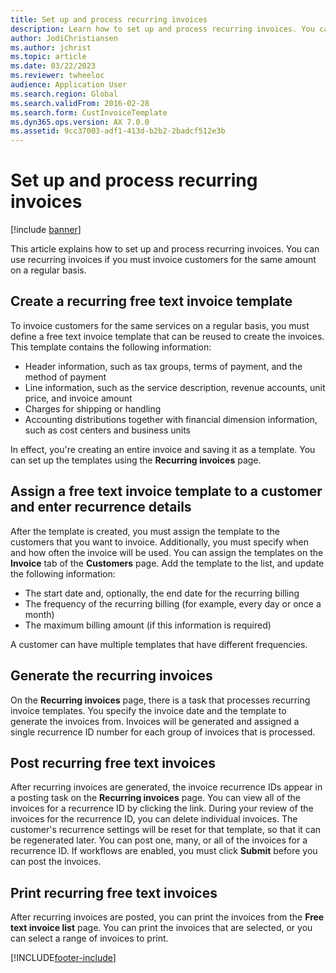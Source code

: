 ```yaml
---
title: Set up and process recurring invoices
description: Learn how to set up and process recurring invoices. You can use recurring invoices if you must invoice customers for the same amount on a regular basis.
author: JodiChristiansen
ms.author: jchrist
ms.topic: article
ms.date: 03/22/2023
ms.reviewer: twheeloc
audience: Application User
ms.search.region: Global
ms.search.validFrom: 2016-02-28
ms.search.form: CustInvoiceTemplate
ms.dyn365.ops.version: AX 7.0.0
ms.assetid: 9cc37003-adf1-413d-b2b2-2badcf512e3b
---
```


# Set up and process recurring invoices

[!include [banner](../includes/banner.md)]

This article explains how to set up and process recurring invoices. You can use recurring invoices if you must invoice customers for the same amount on a regular basis.

## Create a recurring free text invoice template

To invoice customers for the same services on a regular basis, you must define a free text invoice template that can be reused to create the invoices. This template contains the following information:

-   Header information, such as tax groups, terms of payment, and the method of payment
-   Line information, such as the service description, revenue accounts, unit price, and invoice amount
-   Charges for shipping or handling
-   Accounting distributions together with financial dimension information, such as cost centers and business units

In effect, you're creating an entire invoice and saving it as a template. You can set up the templates using the **Recurring invoices** page.

## Assign a free text invoice template to a customer and enter recurrence details
After the template is created, you must assign the template to the customers that you want to invoice. Additionally, you must specify when and how often the invoice will be used. You can assign the templates on the **Invoice** tab of the **Customers** page. Add the template to the list, and update the following information:

-   The start date and, optionally, the end date for the recurring billing
-   The frequency of the recurring billing (for example, every day or once a month)
-   The maximum billing amount (if this information is required)

A customer can have multiple templates that have different frequencies.

## Generate the recurring invoices
On the **Recurring invoices** page, there is a task that processes recurring invoice templates. You specify the invoice date and the template to generate the invoices from. Invoices will be generated and assigned a single recurrence ID number for each group of invoices that is processed.

## Post recurring free text invoices

After recurring invoices are generated, the invoice recurrence IDs appear in a posting task on the **Recurring invoices** page. You can view all of the invoices for a recurrence ID by clicking the link. During your review of the invoices for the recurrence ID, you can delete individual invoices. The customer's recurrence settings will be reset for that template, so that it can be regenerated later. You can post one, many, or all of the invoices for a recurrence ID. If workflows are enabled, you must click **Submit** before you can post the invoices.

## Print recurring free text invoices

After recurring invoices are posted, you can print the invoices from the **Free text invoice list** page. You can print the invoices that are selected, or you can select a range of invoices to print.





[!INCLUDE[footer-include](../../includes/footer-banner.md)]
